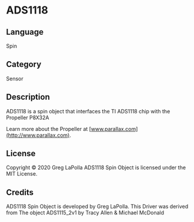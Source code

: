 # ADS1118

## Language

Spin

## Category

Sensor

## Description

ADS1118 is a spin object that interfaces the TI ADS1118 chip with the Propeller P8X32A

Learn more about the Propeller at [www.parallax.com](http://www.parallax.com).



## License

Copyright © 2020 Greg LaPolla ADS1118 Spin Object is licensed under the MIT License.

## Credits

ADS1118 Spin Object is developed by Greg LaPolla. 
This Driver was derived from The object ADS1115_2v1 by Tracy Allen & Michael McDonald
 
